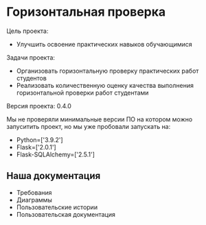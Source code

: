 # Горизонтальная проверка

Цель проекта:
- Улучшить освоение практических навыков обучающимися

Задачи проекта:
- Организовать горизонтальную проверку практических работ студентов
- Реализовать количественную оценку качества выполнения горизонтальной проверки работ студентами

Версия проекта: 0.4.0

Мы не проверяли минимальные версии ПО на котором можно запуситить проект, но мы уже пробовали запускать на:
- Python=['3.9.2']
- Flask=['2.0.1']
- Flask-SQLAlchemy=['2.5.1']

## Наша документация

- Требования
- Диаграммы
- Пользовательские истории
- Пользовательская документация